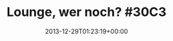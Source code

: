 ---
retweeted: false
source: <a href="http://www.myplume.com/" rel="nofollow">Plume for Android</a>
entities:
  hashtags:
  - text: 30C3
    indices:
    - '18'
    - '23'
  symbols: []
  user_mentions: []
  urls: []
display_text_range:
- '0'
- '23'
favorite_count: '0'
id_str: '417103502838878209'
truncated: false
retweet_count: '0'
id: '417103502838878209'
created_at: Sun Dec 29 01:23:19 +0000 2013
favorited: false
full_text: 'Lounge, wer noch? #30C3'
lang: de
tags:
- 30C3
- pesos:twitter
date: '2013-12-29T01:23:19+00:00'
src: https://twitter.com/bascht/status/417103502838878209
original_url: https://twitter.com/bascht/status/417103502838878209
type: twitter_tweet
text: 'Lounge, wer noch? #30C3'
title: 'Lounge, wer noch? #30C3'

---